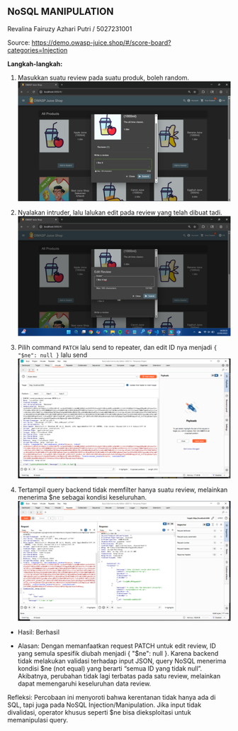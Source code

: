 ## NoSQL MANIPULATION

Revalina Fairuzy Azhari Putri / 5027231001

Source: https://demo.owasp-juice.shop/#/score-board?categories=Injection

**Langkah-langkah:**

1. Masukkan suatu review pada suatu produk, boleh random.
![alt text](image-11.png)

2. Nyalakan intruder, lalu lalukan edit pada review yang telah dibuat tadi.
![alt text](image-12.png)

3. Pilih command `PATCH` lalu send to repeater, dan edit ID nya menjadi `{ "$ne": null }` lalu send
![alt text](image-13.png)

4. Tertampil query backend tidak memfilter hanya suatu review, melainkan menerima $ne sebagai kondisi keseluruhan.
![alt text](image-14.png)

- Hasil: Berhasil

- Alasan: Dengan memanfaatkan request PATCH untuk edit review, ID yang semula spesifik diubah menjadi { "$ne": null }. Karena backend tidak melakukan validasi terhadap input JSON, query NoSQL menerima kondisi $ne (not equal) yang berarti “semua ID yang tidak null”. Akibatnya, perubahan tidak lagi terbatas pada satu review, melainkan dapat memengaruhi keseluruhan data review.

Refleksi: Percobaan ini menyoroti bahwa kerentanan tidak hanya ada di SQL, tapi juga pada NoSQL Injection/Manipulation. Jika input tidak divalidasi, operator khusus seperti $ne bisa dieksploitasi untuk memanipulasi query. 